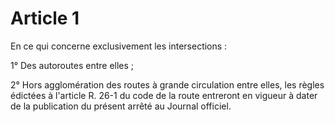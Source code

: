 # Article 1

En ce qui concerne exclusivement les intersections :

1° Des autoroutes entre elles ;

2° Hors agglomération des routes à grande circulation entre elles, les règles édictées à l'article R. 26-1 du code de la route entreront en vigueur à dater de la publication du présent arrêté au Journal officiel.
